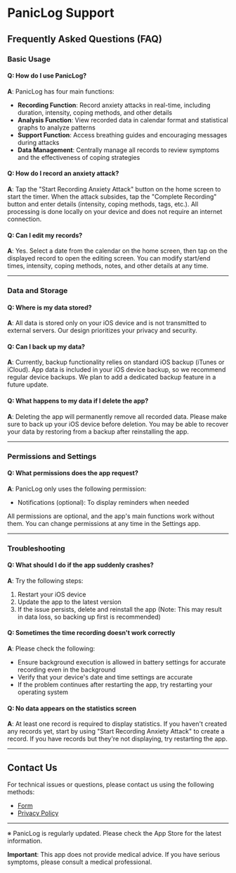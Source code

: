 # PanicLog Support

## Frequently Asked Questions (FAQ)

### Basic Usage

#### Q: How do I use PanicLog?
**A**: PanicLog has four main functions:
- **Recording Function**: Record anxiety attacks in real-time, including duration, intensity, coping methods, and other details
- **Analysis Function**: View recorded data in calendar format and statistical graphs to analyze patterns
- **Support Function**: Access breathing guides and encouraging messages during attacks
- **Data Management**: Centrally manage all records to review symptoms and the effectiveness of coping strategies

#### Q: How do I record an anxiety attack?
**A**: Tap the "Start Recording Anxiety Attack" button on the home screen to start the timer. When the attack subsides, tap the "Complete Recording" button and enter details (intensity, coping methods, tags, etc.). All processing is done locally on your device and does not require an internet connection.

#### Q: Can I edit my records?
**A**: Yes. Select a date from the calendar on the home screen, then tap on the displayed record to open the editing screen. You can modify start/end times, intensity, coping methods, notes, and other details at any time.

---

### Data and Storage

#### Q: Where is my data stored?
**A**: All data is stored only on your iOS device and is not transmitted to external servers. Our design prioritizes your privacy and security.

#### Q: Can I back up my data?
**A**: Currently, backup functionality relies on standard iOS backup (iTunes or iCloud). App data is included in your iOS device backup, so we recommend regular device backups. We plan to add a dedicated backup feature in a future update.

#### Q: What happens to my data if I delete the app?
**A**: Deleting the app will permanently remove all recorded data. Please make sure to back up your iOS device before deletion. You may be able to recover your data by restoring from a backup after reinstalling the app.

---

### Permissions and Settings

#### Q: What permissions does the app request?
**A**: PanicLog only uses the following permission:
- Notifications (optional): To display reminders when needed

All permissions are optional, and the app's main functions work without them. You can change permissions at any time in the Settings app.

---

### Troubleshooting

#### Q: What should I do if the app suddenly crashes?
**A**: Try the following steps:
1. Restart your iOS device
2. Update the app to the latest version
3. If the issue persists, delete and reinstall the app (Note: This may result in data loss, so backing up first is recommended)

#### Q: Sometimes the time recording doesn't work correctly
**A**: Please check the following:
- Ensure background execution is allowed in battery settings for accurate recording even in the background
- Verify that your device's date and time settings are accurate
- If the problem continues after restarting the app, try restarting your operating system

#### Q: No data appears on the statistics screen
**A**: At least one record is required to display statistics. If you haven't created any records yet, start by using "Start Recording Anxiety Attack" to create a record. If you have records but they're not displaying, try restarting the app.

---

## Contact Us

For technical issues or questions, please contact us using the following methods:
- [Form](https://forms.gle/je7u4qhwCDQAeUym8)
- [Privacy Policy](https://kyohashi.github.io/paniclog_support/PrivacyPolicy/privacy_en)

---

※ PanicLog is regularly updated. Please check the App Store for the latest information.

**Important**: This app does not provide medical advice. If you have serious symptoms, please consult a medical professional.